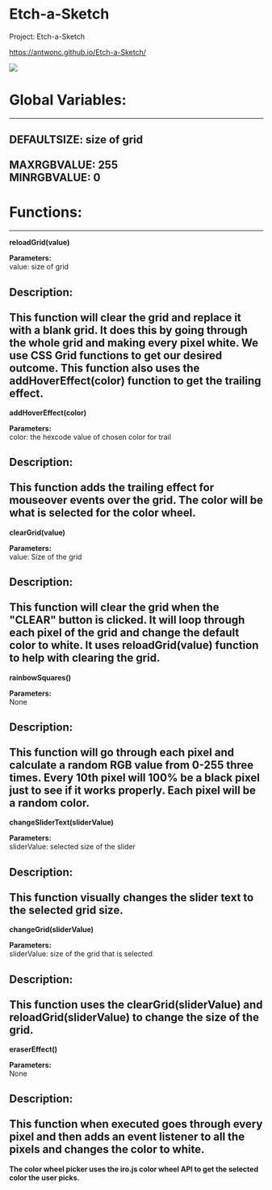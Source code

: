 # Etch-a-Sketch
Project: Etch-a-Sketch

https://antwonc.github.io/Etch-a-Sketch/

![](https://imgur.com/2nkzJva.png)

# Global Variables: 
-------------------------------------------------------------------------------------------------
DEFAULTSIZE: size of grid<br>  
MAXRGBVALUE: 255<br> 
MINRGBVALUE: 0<br> 
-------------------------------------------------------------------------------------------------
# Functions: 
-------------------------------------------------------------------------------------------------
**reloadGrid(value)**

**Parameters:**<br> 
value: size of grid

**Description:**<br>
<br> 
This function will clear the grid and replace it with a blank grid. It does this by going through the whole grid and making every pixel white. We use CSS Grid functions to 
get our desired outcome. This function also uses the **addHoverEffect(color)** function 
to get the trailing effect.
<br>  
-------------------------------------------------------------------------------------------------
**addHoverEffect(color)** 

**Parameters:**<br> 
color: the hexcode value of chosen color for trail 

**Description:**<br> 
<br> 
This function adds the trailing effect for mouseover events over the grid. The color will be 
what is selected for the color wheel. 
<br> 
-------------------------------------------------------------------------------------------------
**clearGrid(value)** 

**Parameters:**<br> 
value: Size of the grid 

**Description:**<br> 
<br> 
This function will clear the grid when the "CLEAR" button is clicked. It will loop through each pixel of the grid and change the default color to white. It uses **reloadGrid(value)** function to help with clearing the grid. 
<br> 
-------------------------------------------------------------------------------------------------
**rainbowSquares()** 

**Parameters:**<br>
None 

**Description:**<br> 
<br> 
This function will go through each pixel and calculate a random RGB value from 0-255 three times. 
Every 10th pixel will 100% be a black pixel just to see if it works properly. Each pixel will be a random color.
<br> 
-------------------------------------------------------------------------------------------------
**changeSliderText(sliderValue)**

**Parameters:**<br>
sliderValue: selected size of the slider 

**Description:**<br> 
<br> 
This function visually changes the slider text to the selected grid size. 
<br> 
-------------------------------------------------------------------------------------------------
**changeGrid(sliderValue)** 

**Parameters:**<br>
sliderValue: size of the grid that is selected

**Description:**<br> 
<br> 
This function uses the **clearGrid(sliderValue)** and **reloadGrid(sliderValue)** to change the size of the grid.
<br>  
-------------------------------------------------------------------------------------------------
**eraserEffect()** 

**Parameters:**<br> 
None

**Description:**<br> 
<br> 
This function when executed goes through every pixel and then adds an event listener to all the 
pixels and changes the color to white. 
<br> 
-------------------------------------------------------------------------------------------------

**The color wheel picker uses the iro.js color wheel API to get the selected color the user picks.** 
